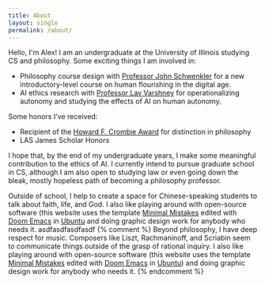 ```yaml
---
title: About
layout: single
permalink: /about/
---
```


Hello, I'm Alex! I am an undergraduate at the University of Illinois studying CS and philosophy. Some exciting things I am involved in: 
* Philosophy course design with [Professor John Schwenkler](https://philosophy.illinois.edu/directory/profile/jschwenk) for a new introductory-level course on human flourishing in the digital age.
* AI ethics research with [Professor Lav Varshney](https://ece.illinois.edu/about/directory/faculty/varshney) for operationalizing autonomy and studying the effects of AI on human autonomy.

Some honors I've received: 
* Recipient of the [Howard F. Crombie Award](https://philosophy.illinois.edu/news/2024-05-10t155215/department-philosophy-announces-more-recipients-annual-awards) for distinction in philosophy
* LAS James Scholar Honors 

I hope that, by the end of my undergraduate years, I make some meaningful contribution to the ethics of AI. I currently intend to pursue graduate school in CS, although I am also open to studying law or even going down the bleak, mostly hopeless path of becoming a philosophy professor. 

Outside of school, I help to create a space for Chinese-speaking students to talk about faith, life, and God. I also like playing around with open-source software (this website uses the template [Minimal Mistakes](https://mmistakes.github.io/minimal-mistakes/) edited with [Doom Emacs](https://github.com/doomemacs/doomemacs) in [Ubuntu](https://ubuntu.com) and doing graphic design work for anybody who needs it. 
asdfasdfasdfasdf
{% comment %}
Beyond philosophy, I have deep respect for music. Composers like Liszt, Rachmaninoff, and Scriabin seem to communicate things outside of the grasp of rational inquiry. I also like playing around with open-source software (this website uses the template [Minimal Mistakes](https://mmistakes.github.io/minimal-mistakes/) edited with [Doom Emacs](https://github.com/doomemacs/doomemacs) in [Ubuntu](https://ubuntu.com)) and doing graphic design work for anybody who needs it. 
{% endcomment %}
